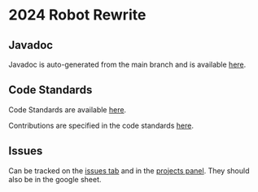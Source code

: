 # 2024 Robot Rewrite

## Javadoc

Javadoc is auto-generated from the main branch and is available [here](https://roboblazers7617.github.io/2024Robot-Rewrite/index.html).

## Code Standards

Code Standards are available [here](https://roboblazers7617.github.io/code-standards/).

Contributions are specified in the code standards [here](https://roboblazers7617.github.io/code-standards/docs/git-workflow.html).

## Issues

Can be tracked on the [issues tab](https://github.com/roboblazers7617/2024Robot-Rewrite/issues) and in the [projects panel](https://github.com/orgs/roboblazers7617/projects/10). They should also be in the google sheet.
